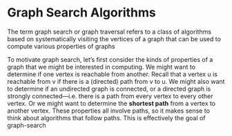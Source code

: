 # Graph Search Algorithms
The term graph search or graph traversal refers to a class of algorithms based on systematically
visiting the vertices of a graph that can be used to compute various properties of graphs

To motivate graph search, let’s first consider the kinds of properties of a graph that we
might be interested in computing. We might want to determine if one vertex is reachable from
another. Recall that a vertex u is reachable from v if there is a (directed) path from v to u. We
might also want to determine if an undirected graph is connected, or a directed graph is strongly
connected—i.e. there is a path from every vertex to every other vertex. Or we might want to
determine the **shortest path** from a vertex to another vertex. These properties all involve paths,
so it makes sense to think about algorithms that follow paths. This is effectively the goal of
graph-search